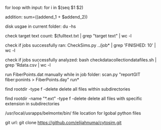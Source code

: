 for loop with input:
for i in $(seq $1 $2)

addition:
sum=$(($addend_1 + $addend_2))

disk usgae in current folder:
du -hs

check target text count:
$(fulltext.txt | grep "target text" | wc -l

check if jobs successfully ran:
CheckSims.py ../job* | grep 'FINISHED:  10' | wc -l

check if jobs successfully analyzed:
bash checkdatacollectiondatafiles.sh | grep 'Rdata.csv | wc -l

run FiberPoints.dat manually while in job folder:
scan.py "reportGIT fiber:ponints > FiberPoints.day" run*

find rootdir -type f -delete
delete all files within subdirectories

find rootdir -name "*.ext" -type f -delete
delete all files with specific extension in subdirectories

/usr/local/usrapps/belmonte/bin/
file location for lgobal python files

git url:
git clone https://github.com/elijahnuma/cytosim.git
